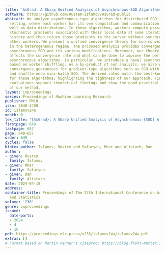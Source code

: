 ```yaml
---
title: 'AsGrad: A Sharp Unified Analysis of Asynchronous-SGD Algorithms'
software: https://github.com/Rustem-Islamov/AsGrad-public
abstract: We analyze asynchronous-type algorithms for distributed SGD in the heterogeneous
  setting, where each worker has its own computation and communication speeds, as
  well as data distribution. In these algorithms, workers compute possibly stale and
  stochastic gradients associated with their local data at some iteration back in
  history and then return those gradients to the server without synchronizing with
  other workers. We present a unified convergence theory for non-convex smooth functions
  in the heterogeneous regime. The proposed analysis provides convergence for pure
  asynchronous SGD and its various modifications. Moreover, our theory explains what
  affects the convergence rate and what can be done to improve the performance of
  asynchronous algorithms. In particular, we introduce a novel asynchronous method
  based on worker shuffling. As a by-product of our analysis, we also demonstrate
  convergence guarantees for gradient-type algorithms such as SGD with random reshuffling
  and shuffle-once mini-batch SGD. The derived rates match the best-known results
  for those algorithms, highlighting the tightness of our approach. Finally, our numerical
  evaluations support theoretical findings and show the good practical performance
  of our method.
layout: inproceedings
series: Proceedings of Machine Learning Research
publisher: PMLR
issn: 2640-3498
id: islamov24a
month: 0
tex_title: "{AsGrad}: A Sharp Unified Analysis of Asynchronous-{SGD} Algorithms"
firstpage: 649
lastpage: 657
page: 649-657
order: 649
cycles: false
bibtex_author: Islamov, Rustem and Safaryan, Mher and Alistarh, Dan
author:
- given: Rustem
  family: Islamov
- given: Mher
  family: Safaryan
- given: Dan
  family: Alistarh
date: 2024-04-18
address:
container-title: Proceedings of The 27th International Conference on Artificial Intelligence
  and Statistics
volume: '238'
genre: inproceedings
issued:
  date-parts:
  - 2024
  - 4
  - 18
pdf: https://proceedings.mlr.press/v238/islamov24a/islamov24a.pdf
extras: []
# Format based on Martin Fenner's citeproc: https://blog.front-matter.io/posts/citeproc-yaml-for-bibliographies/
---
```


